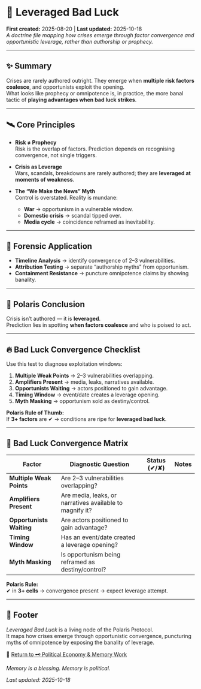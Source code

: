 # 🧠 Leveraged Bad Luck  
**First created:** 2025-08-20 | **Last updated:** 2025-10-18  
*A doctrine file mapping how crises emerge through factor convergence and opportunistic leverage, rather than authorship or prophecy.*  

---

## ✨ Summary  

Crises are rarely authored outright. They emerge when **multiple risk factors coalesce**, and opportunists exploit the opening.  
What looks like prophecy or omnipotence is, in practice, the more banal tactic of **playing advantages when bad luck strikes**.  

---

## 🛰️ Core Principles  

- **Risk ≠ Prophecy**  
  Risk is the overlap of factors. Prediction depends on recognising convergence, not single triggers.  

- **Crisis as Leverage**  
  Wars, scandals, breakdowns are rarely authored; they are **leveraged at moments of weakness**.  

- **The “We Make the News” Myth**  
  Control is overstated. Reality is mundane:  
  - **War** → opportunism in a vulnerable window.  
  - **Domestic crisis** → scandal tipped over.  
  - **Media cycle** → coincidence reframed as inevitability.  

---

## 🧪 Forensic Application  

- **Timeline Analysis** → identify convergence of 2–3 vulnerabilities.  
- **Attribution Testing** → separate “authorship myths” from opportunism.  
- **Containment Resistance** → puncture omnipotence claims by showing banality.  

---

## 🧿 Polaris Conclusion  

Crisis isn’t authored — it is **leveraged**.  
Prediction lies in spotting **when factors coalesce** and who is poised to act.  

---

## 🔥 Bad Luck Convergence Checklist  

Use this test to diagnose exploitation windows:  

1. **Multiple Weak Points** → 2–3 vulnerabilities overlapping.  
2. **Amplifiers Present** → media, leaks, narratives available.  
3. **Opportunists Waiting** → actors positioned to gain advantage.  
4. **Timing Window** → event/date creates a leverage opening.  
5. **Myth Masking** → opportunism sold as destiny/control.  

**Polaris Rule of Thumb:**  
If **3+ factors** are ✔ → conditions are ripe for **leveraged bad luck**.  

---

## 🧬 Bad Luck Convergence Matrix  

| Factor                  | Diagnostic Question                                     | Status (✔/✘) | Notes |
|-------------------------|----------------------------------------------------------|--------------|-------|
| **Multiple Weak Points** | Are 2–3 vulnerabilities overlapping?                     |              |       |
| **Amplifiers Present**   | Are media, leaks, or narratives available to magnify it? |              |       |
| **Opportunists Waiting** | Are actors positioned to gain advantage?                 |              |       |
| **Timing Window**        | Has an event/date created a leverage opening?            |              |       |
| **Myth Masking**         | Is opportunism being reframed as destiny/control?        |              |       |

**Polaris Rule:**  
✔ in **3+ cells** → convergence present → expect leverage attempt.  

---

## 🏮 Footer  

*Leveraged Bad Luck* is a living node of the Polaris Protocol.  
It maps how crises emerge through opportunistic convergence, puncturing myths of omnipotence by exposing the banality of leverage.  

🏮 [Return to 🗝️ Political Economy & Memory Work](./README.md)

*Memory is a blessing. Memory is political.* 

_Last updated: 2025-10-18_  
